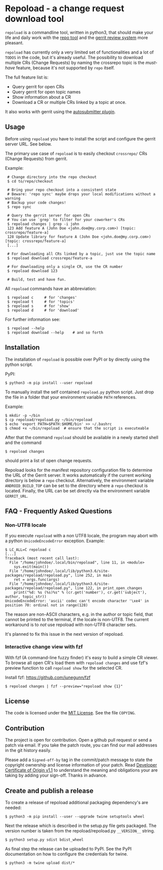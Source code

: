 
# Repoload - a change request download tool

`repoload` is a commandline tool, written in python3, that should make your
life and daily work with the [repo tool][repo] and the [gerrit review
system][gerrit] more pleasant.

`repoload` has currently only a very limited set of functionalities and a lot
of `TODOS` in the code, but it's already useful. The possibility to download
multiple CRs (Change Requests) by naming the crossrepo topic is the *must-have*
feature, because it's not supported by `repo` itself.

The full feature list is:

* Query gerrit for open CRs
* Query gerrit for open topic names
* Show information about a CR
* Download a CR or multiple CRs linked by a topic at once.

It also works with gerrit using the [autosubmitter plugin][autosubmit].

[repo]: https://gerrit.googlesource.com/git-repo/
[gerrit]: https://www.gerritcodereview.com/
[autosubmit]: https://gerrit.googlesource.com/plugins/autosubmitter


## Usage

Before using `repoload` you have to install the script and configure the gerrit
server URL. See below.

The primary use case of `repoload` is to easily checkout `crossrepo/` CRs
(Change Requests) from gerrit.

Example:

     # Change directory into the repo checkout
     $ cd to/repo/checkout

     # Bring your repo checkout into a consistent state
     # Beware: 'repo sync' maybe drops your local modifications without a warning
     # Backup your code changes!
     $ repo sync

     # Query the gerrit server for open CRs
     # You can use `grep` to filter for your coworker's CRs
     $ repoload changes | grep -i john
     123 Add feature A (John Doe <john.doe@my.corp.com>) [topic: crossrepo/feature-a]
     128 Update library for feature A (John Doe <john.doe@my.corp.com>) [topic: crossrepo/feature-a]
     [...]

     # For downloading all CRs linked by a topic, just use the topic name
     $ repoload download crossrepo/feature-a

     # For downloading only a single CR, use the CR number
     $ repoload download 123

     # Build, test and have fun.

All `repoload` commands have an abbreviation:

     $ repoload c     # for 'changes'
     $ repoload t     # for 'topics'
     $ repoload s     # for 'show'
     $ repoload d     # for 'download'


For further information see:

     $ repoload --help
     $ repoload download --help    # and so forth


## Installation

The installation of `repoload` is possible over PyPI or by directly using the
python script.

PyPI:

    $ python3 -m pip install --user repoload

To manually install the self contained `repoload.py` python script. Just drop
the file in a folder that your environment variable `PATH` references.

Example:

    $ mkdir -p ~/bin
    $ cp repoload/repoload.py ~/bin/repoload
    $ echo 'export PATH=$PATH:$HOME/bin' >> ~/.bashrc
    $ chmod +x ~/bin/repoload  # ensure that the script is executeable

After that the command `repoload` should be available in a newly started shell
and the command

    $ repoload changes

should print a list of open change requests.

Repoload looks for the manifest repository configuration file to determine the
URL of the Gerrit server. It works automatically if the current working
directory is below a `repo` checkout. Alternatively, the environment variable
`ANDROID_BUILD_TOP` can be set to the directory where a `repo` checkout is
located. Finally, the URL can be set directly via the environment variable
`GERRIT_URL`.


## FAQ - Frequently Asked Questions

### Non-UTF8 locale

If you execute `repoload` with a non UTF8 locale, the program may abort with a
python `UnicodeEncodeError` exception. Example:

    $ LC_ALL=C repoload c
    [...]
    Traceback (most recent call last):
      File "/home/johndoe/.local/bin/repoload", line 11, in <module>
        sys.exit(main())
      File "/home/johndoe/.local/lib/python3.6/site-packages/repoload/repoload.py", line 252, in main
        ret = args.func(args)
      File "/home/johndoe/.local/lib/python3.6/site-packages/repoload/repoload.py", line 122, in print_open_changes
        print("%d: %s (%s)%s" % (cr.get('number'), cr.get('subject'), author, topic_str))
    UnicodeEncodeError: 'ascii' codec can't encode character '\xe4' in position 70: ordinal not in range(128)

The reason are non-ASCII characters, e.g. in the author or topic field, that
cannot be printed to the terminal, if the locale is non-UTF8. The current workaround
is to *not* use repoload with non-UTF8 character sets.

It's planned to fix this issue in the next version of repoload.

### Interactive change view with fzf

With fzf (A command-line fuzzy finder) it's easy to build a simple CR viewer.
To browse all open CR's load them with `repoload changes` and use fzf's preview
function to call `repoload show` for the selected CR.

Install fzf: https://github.com/junegunn/fzf

    $ repoload changes | fzf --preview="repoload show {1}"


## License

The code is licensed under the [MIT License](https://opensource.org/licenses/MIT).
See the file `COPYING`.


## Contribution

The project is open for contribution. Open a github pull request or send a
patch via email. If you take the patch route, you can find our mail addresses
in the git history easily.

Please add a `Signed-off-by` tag in the commit/patch message to state the
copyright ownership and license information of your patch. Read [Developer
Certificate of Origin v1.1](https://developercertificate.org/) to understand
the meaning and obligations your are taking by adding your sign-off. Thanks in
advance.


## Create and publish a release

To create a release of repoload additional packaging dependency's are needed:

    $ python3 -m pip install --user --upgrade twine setuptools wheel

Next the release which is described in the setup.py file gets packaged.
The version number is taken from the repoload/repoload.py `__VERSION__` string.

    $ python3 setup.py sdist bdist_wheel

As final step the release can be uploaded to PyPI.
See the PyPI documentation on how to configure the credentials for twine.

    $ python3 -m twine upload dist/*
